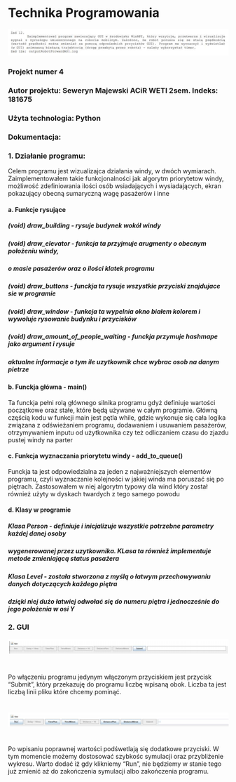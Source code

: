 # Technika Programowania
![alt text](https://github.com/iwnlMski/TechnikaProgramowania3/blob/master/readmeimg/TP3image1.PNG?raw=true)

### Projekt numer 4
### Autor projektu: Seweryn Majewski ACiR WETI 2sem. Indeks: 181675
### Użyta technologia: Python

### Dokumentacja:
### 1. Działanie programu: 
Celem programu jest wizualizajca działania windy, w dwóch wymiarach.
Zaimplementowałem takie funkcjonalności jak algorytm priorytetow windy,
możliwość zdefiniowania ilości osób wsiadających i wysiadających, 
ekran pokazujący obecną sumaryczną wagę pasażerów i inne

#### a. Funkcje rysujące
##### (void) draw_building - rysuje budynek wokół windy
##### (void) draw_elevator - funkcja ta przyjmuje arugmenty o obecnym położeniu windy,
##### o masie pasażerów oraz o ilości klatek programu
##### (void) draw_buttons - funckja ta rysuje wszystkie przyciski znajdujace sie w programie
##### (void) draw_window - funkcja ta wypelnia okno białem kolorem i wywołuje rysowanie budynku i przycisków
##### (void) draw_amount_of_people_waiting - funckja przymuje hashmape jako argument i rysuje 
##### aktualne informacje o tym ile uzytkownik chce wybrac osob na danym pietrze

#### b. Funckja główna - main()
Ta funckja pełni rolą głównego silnika programu gdyż definiuje wartości początkowe oraz stałe,
które będą używane w całym programie. Główną częścią kodu w funkcji main jest pętla while,
gdzie wykonuje się cała logika związana z odświeżaniem programu, dodawaniem i usuwaniem pasażerów,
otrzymywaniem inputu od użytkownika czy też odliczaniem czasu do zjazdu pustej windy na parter


#### c. Funkcja wyznaczania priorytetu windy - add_to_queue()
Funckja ta jest odpowiedzialna za jeden z najważniejszych elementów programu, czyli wyznaczanie
kolejności w jakiej winda ma poruszać się po piętrach. Zastosowałem w niej algorytm typowy dla wind
który został również użyty w dyskach twardych z tego samego powodu

#### d. Klasy w programie
##### Klasa Person - definiuje i inicjalizuje wszystkie potrzebne parametry każdej danej osoby
##### wygenerowanej przez uzytkownika. KLasa ta również implementuje metode zmieniającą status pasażera
##### Klasa Level - została stworzona z myślą o łatwym przechowywaniu danych dotyczących każdego piętra
##### dzięki niej dużo łatwiej odwołać się do numeru piętra i jednocześnie do jego położenia w osi Y

### 2. GUI
![alt text](https://github.com/iwnlMski/TechnikaProgramowania3/blob/master/readmeimg/TP3image2.PNG?raw=true)
#
Po włączeniu programu jedynym włączonym przyciskiem jest przycisk “Submit”, który
przekazuję do programu liczbę wpisaną obok. Liczba ta jest liczbą linii pliku które chcemy
pominąć. 
#
![alt text](https://github.com/iwnlMski/TechnikaProgramowania3/blob/master/readmeimg/TP3image3.PNG?raw=true)
#
Po wpisaniu poprawnej wartości podśwetlają się dodatkowe przyciski. W tym momencie
możemy dostosować szybkośc symulacji oraz przybliżenie wykresu. Warto dodać iż gdy
klikniemy “Run”, nie będziemy w stanie tego już zmienić aż do zakończenia symulacji albo
zakończenia programu. 

